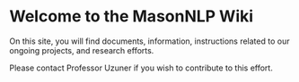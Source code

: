 # Welcome to the MasonNLP Wiki

On this site, you will find documents, information, instructions related to our ongoing projects, and research efforts.

Please contact Professor Uzuner if you wish to contribute to this effort.
